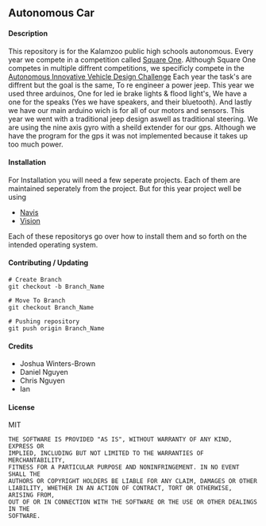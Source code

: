 ## Autonomous Car
#### Description
This repository is for the Kalamzoo public high schools autonomous. Every year we compete in a competition called [Square One](http://www.squareonenetwork.org/). Although Square One competes in multiple diffrent competitions, we specificly compete in the [Autonomous Innovative Vehicle Design Challenge](http://www.squareonenetwork.org/innovative-vehicle-design/autonomous-innovative-vehicle-design-challenge/) Each year the task's are diffrent but the goal is the same, To re engineer a power jeep. This year we used three arduinos, One for led ie brake lights & flood light's, We have a one for the speaks (Yes we have speakers, and their bluetooth). And lastly we have our main arduino wich is for all of our motors and sensors. This year we went with a traditional jeep design aswell as traditional steering. We are using the nine axis gyro with a sheild extender for our gps. Although we have the program for the gps it was not implemented because it takes up too much power.

#### Installation
For Installation you will need a few seperate projects. Each of them are maintained seperately from the project. But for this year project well be using

- [Navis](https://github.com/winters-brown/Navis)
- [Vision](https://github.com/winters-brown/Vision)

Each of these repositorys go over how to install them and so forth on the intended operating system.

#### Contributing / Updating
```
# Create Branch
git checkout -b Branch_Name

# Move To Branch
git checkout Branch_Name

# Pushing repository
git push origin Branch_Name
```

#### Credits
  - Joshua Winters-Brown
  - Daniel Nguyen
  - Chris Nguyen
  - Ian

#### License
MIT

```
THE SOFTWARE IS PROVIDED "AS IS", WITHOUT WARRANTY OF ANY KIND, EXPRESS OR
IMPLIED, INCLUDING BUT NOT LIMITED TO THE WARRANTIES OF MERCHANTABILITY,
FITNESS FOR A PARTICULAR PURPOSE AND NONINFRINGEMENT. IN NO EVENT SHALL THE
AUTHORS OR COPYRIGHT HOLDERS BE LIABLE FOR ANY CLAIM, DAMAGES OR OTHER
LIABILITY, WHETHER IN AN ACTION OF CONTRACT, TORT OR OTHERWISE, ARISING FROM,
OUT OF OR IN CONNECTION WITH THE SOFTWARE OR THE USE OR OTHER DEALINGS IN THE
SOFTWARE.
```
